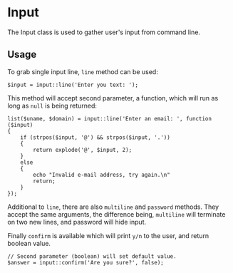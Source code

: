 # Input

The Input class is used to gather user's input from command line.

## Usage

To grab single input line, `line` method can be used:

    $input = input::line('Enter you text: ');

This method will accept second parameter, a function, which will run as long as
`null` is being returned:

    list($uname, $domain) = input::line('Enter an email: ', function ($input)
    {
        if (strpos($input, '@') && strpos($input, '.'))
        {
            return explode('@', $input, 2);
        }
        else
        {
            echo "Invalid e-mail address, try again.\n"
            return;
        }
    });

Additional to `line`, there are also `multiline` and `password`
methods. They accept the same arguments, the difference being,
`multiline` will terminate on two new lines, and password will hide input.

Finally `confirm` is available which will print `y/n` to the user, and return
boolean value.

    // Second parameter (boolean) will set default value.
    $answer = input::confirm('Are you sure?', false);
